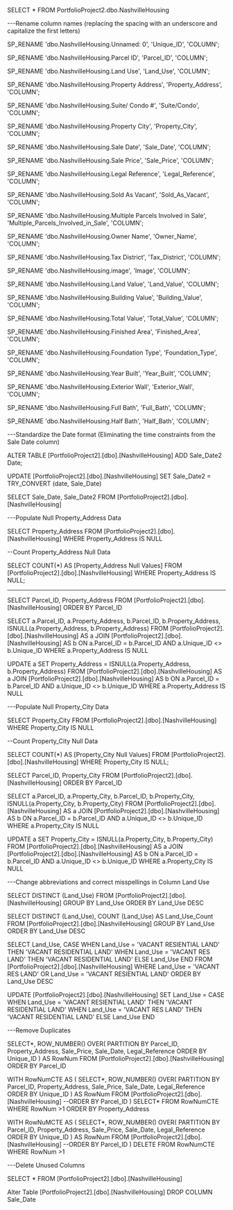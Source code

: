 SELECT *
FROM PortfolioProject2.dbo.NashvilleHousing


---Rename column names (replacing the spacing with an underscore and capitalize the first letters)

SP_RENAME 'dbo.NashvilleHousing.Unnamed: 0', 'Unique_ID', 'COLUMN';

SP_RENAME 'dbo.NashvilleHousing.Parcel ID', 'Parcel_ID', 'COLUMN';

SP_RENAME 'dbo.NashvilleHousing.Land Use', 'Land_Use', 'COLUMN';

SP_RENAME 'dbo.NashvilleHousing.Property Address', 'Property_Address', 'COLUMN';

SP_RENAME 'dbo.NashvilleHousing.Suite/ Condo   #', 'Suite/Condo', 'COLUMN';

SP_RENAME 'dbo.NashvilleHousing.Property City', 'Property_City', 'COLUMN';

SP_RENAME 'dbo.NashvilleHousing.Sale Date', 'Sale_Date', 'COLUMN';

SP_RENAME 'dbo.NashvilleHousing.Sale Price', 'Sale_Price', 'COLUMN';

SP_RENAME 'dbo.NashvilleHousing.Legal Reference', 'Legal_Reference', 'COLUMN';

SP_RENAME 'dbo.NashvilleHousing.Sold As Vacant', 'Sold_As_Vacant', 'COLUMN';

SP_RENAME 'dbo.NashvilleHousing.Multiple Parcels Involved in Sale', 'Multiple_Parcels_Involved_in_Sale', 'COLUMN';

SP_RENAME 'dbo.NashvilleHousing.Owner Name', 'Owner_Name', 'COLUMN';

SP_RENAME 'dbo.NashvilleHousing.Tax District', 'Tax_District', 'COLUMN';

SP_RENAME 'dbo.NashvilleHousing.image', 'Image', 'COLUMN';

SP_RENAME 'dbo.NashvilleHousing.Land Value', 'Land_Value', 'COLUMN';

SP_RENAME 'dbo.NashvilleHousing.Building Value', 'Building_Value', 'COLUMN';

SP_RENAME 'dbo.NashvilleHousing.Total Value', 'Total_Value', 'COLUMN';

SP_RENAME 'dbo.NashvilleHousing.Finished Area', 'Finished_Area', 'COLUMN';

SP_RENAME 'dbo.NashvilleHousing.Foundation Type', 'Foundation_Type', 'COLUMN';

SP_RENAME 'dbo.NashvilleHousing.Year Built', 'Year_Built', 'COLUMN';

SP_RENAME 'dbo.NashvilleHousing.Exterior Wall', 'Exterior_Wall', 'COLUMN';

SP_RENAME 'dbo.NashvilleHousing.Full Bath', 'Full_Bath', 'COLUMN';

SP_RENAME 'dbo.NashvilleHousing.Half Bath', 'Half_Bath', 'COLUMN';


---Standardize the Date format (Eliminating the time constraints from the Sale Date column)

ALTER TABLE [PortfolioProject2].[dbo].[NashvilleHousing]
ADD Sale_Date2 Date;

UPDATE [PortfolioProject2].[dbo].[NashvilleHousing]
SET Sale_Date2 = TRY_CONVERT (date, Sale_Date)

SELECT Sale_Date, Sale_Date2
FROM [PortfolioProject2].[dbo].[NashvilleHousing]


---Populate Null Property_Address Data

SELECT Property_Address
FROM [PortfolioProject2].[dbo].[NashvilleHousing]
WHERE Property_Address IS NULL


--Count Property_Address Null Data

SELECT COUNT(*) AS [Property_Address Null Values]
FROM [PortfolioProject2].[dbo].[NashvilleHousing]
WHERE Property_Address IS NULL;

----

SELECT Parcel_ID, Property_Address
FROM [PortfolioProject2].[dbo].[NashvilleHousing]
ORDER BY Parcel_ID



SELECT a.Parcel_ID, a.Property_Address, b.Parcel_ID, b.Property_Address, ISNULL(a.Property_Address, b.Property_Address)
FROM [PortfolioProject2].[dbo].[NashvilleHousing] AS a
JOIN [PortfolioProject2].[dbo].[NashvilleHousing] AS b
	ON a.Parcel_ID = b.Parcel_ID
	AND a.Unique_ID <> b.Unique_ID
WHERE a.Property_Address IS NULL



UPDATE a
SET Property_Address = ISNULL(a.Property_Address, b.Property_Address)
FROM [PortfolioProject2].[dbo].[NashvilleHousing] AS a
JOIN [PortfolioProject2].[dbo].[NashvilleHousing] AS b
	ON a.Parcel_ID = b.Parcel_ID
	AND a.Unique_ID <> b.Unique_ID
WHERE a.Property_Address IS NULL



---Populate Null Property_City Data

SELECT Property_City
FROM [PortfolioProject2].[dbo].[NashvilleHousing]
WHERE Property_City IS NULL


--Count Property_City Null Data

SELECT COUNT(*) AS [Property_City Null Values]
FROM [PortfolioProject2].[dbo].[NashvilleHousing]
WHERE Property_City IS NULL;




SELECT Parcel_ID, Property_City
FROM [PortfolioProject2].[dbo].[NashvilleHousing]
ORDER BY Parcel_ID


SELECT a.Parcel_ID, a.Property_City, b.Parcel_ID, b.Property_City, ISNULL(a.Property_City, b.Property_City)
FROM [PortfolioProject2].[dbo].[NashvilleHousing] AS a
JOIN [PortfolioProject2].[dbo].[NashvilleHousing] AS b
	ON a.Parcel_ID = b.Parcel_ID
	AND a.Unique_ID <> b.Unique_ID
WHERE a.Property_City IS NULL



UPDATE a
SET Property_City = ISNULL(a.Property_City, b.Property_City)
FROM [PortfolioProject2].[dbo].[NashvilleHousing] AS a
JOIN [PortfolioProject2].[dbo].[NashvilleHousing] AS b
	ON a.Parcel_ID = b.Parcel_ID
	AND a.Unique_ID <> b.Unique_ID
WHERE a.Property_City IS NULL




---Change abbreviations and correct misspellings in Column Land Use


SELECT DISTINCT (Land_Use)
FROM [PortfolioProject2].[dbo].[NashvilleHousing]
GROUP BY Land_Use
ORDER BY Land_Use DESC



SELECT DISTINCT (Land_Use), COUNT (Land_Use) AS Land_Use_Count
FROM [PortfolioProject2].[dbo].[NashvilleHousing]
GROUP BY Land_Use
ORDER BY Land_Use DESC



SELECT Land_Use,
CASE
	WHEN Land_Use = 'VACANT RESIENTIAL LAND' THEN 'VACANT RESIDENTIAL LAND'
	WHEN Land_Use = 'VACANT RES LAND' THEN 'VACANT RESIDENTIAL LAND'
	ELSE Land_Use
END
FROM [PortfolioProject2].[dbo].[NashvilleHousing]
WHERE Land_Use = 'VACANT RES LAND' OR Land_Use = 'VACANT RESIENTIAL LAND'
ORDER BY Land_Use DESC



UPDATE [PortfolioProject2].[dbo].[NashvilleHousing]
SET Land_Use = CASE
	WHEN Land_Use = 'VACANT RESIENTIAL LAND' THEN 'VACANT RESIDENTIAL LAND'
	WHEN Land_Use = 'VACANT RES LAND' THEN 'VACANT RESIDENTIAL LAND'
	ELSE Land_Use
END




---Remove Duplicates

SELECT*,
ROW_NUMBER() OVER(
PARTITION BY Parcel_ID,
Property_Address,
Sale_Price,
Sale_Date,
Legal_Reference
ORDER BY Unique_ID
) AS RowNum
FROM [PortfolioProject2].[dbo].[NashvilleHousing]
ORDER BY Parcel_ID




WITH RowNumCTE AS (
SELECT*,
ROW_NUMBER() OVER(
PARTITION BY Parcel_ID,
Property_Address,
Sale_Price,
Sale_Date,
Legal_Reference
ORDER BY Unique_ID
) AS RowNum
FROM [PortfolioProject2].[dbo].[NashvilleHousing]
--ORDER BY Parcel_ID
)
SELECT*
FROM RowNumCTE
WHERE RowNum >1
ORDER BY Property_Address


WITH RowNuMCTE AS (
SELECT*,
ROW_NUMBER() OVER(
PARTITION BY Parcel_ID,
Property_Address,
Sale_Price,
Sale_Date,
Legal_Reference
ORDER BY Unique_ID
) AS RowNum
FROM [PortfolioProject2].[dbo].[NashvilleHousing]
--ORDER BY Parcel_ID
)
DELETE
FROM RowNumCTE
WHERE RowNum >1



---Delete Unused Columns

SELECT *
FROM [PortfolioProject2].[dbo].[NashvilleHousing]

Alter Table [PortfolioProject2].[dbo].[NashvilleHousing]
DROP COLUMN Sale_Date
